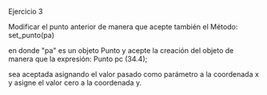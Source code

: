 Ejercicio 3

Modificar el punto anterior de manera que acepte también el Método:
    set_punto(pa)

en donde "pa" es un objeto Punto y acepte la creación del objeto de manera que la expresión:
    Punto pc (34.4);
    
sea aceptada asignando el valor pasado como parámetro a la coordenada x y asigne el valor cero a la coordenada y.